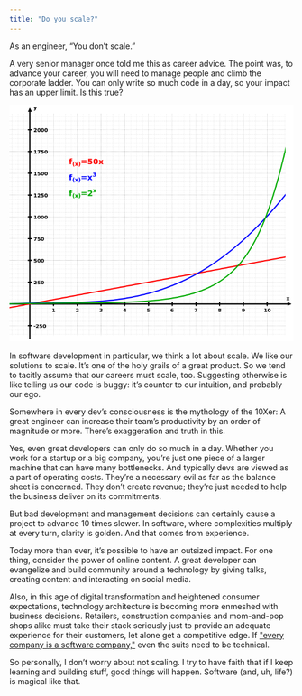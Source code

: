 ```yaml
---
title: "Do you scale?"
---
```


As an engineer, “You don’t scale.”

A very senior manager once told me this as career advice. The point was, to advance your career, you will need to manage people and climb the corporate ladder. You can only write so much code in a day, so your impact has an upper limit. Is this true?

![Scale](/assets/images/2019-06-12-do-you-scale/scale.png "scale")

In software development in particular, we think a lot about scale. We like our solutions to scale. It’s one of the holy grails of a great product. So we tend to tacitly assume that our careers must scale, too. Suggesting otherwise is like telling us our code is buggy: it’s counter to our intuition, and probably our ego. 

Somewhere in every dev’s consciousness is the mythology of the 10Xer: A great engineer can increase their team’s productivity by an order of magnitude or more. There’s exaggeration and truth in this.

Yes, even great developers can only do so much in a day. Whether you work for a startup or a big company, you’re just one piece of a larger machine that can have many bottlenecks. And typically devs are viewed as a part of operating costs. They’re a necessary evil as far as the balance sheet is concerned. They don’t create revenue; they’re just needed to help the business deliver on its commitments.

But bad development and management decisions can certainly cause a project to advance 10 times slower. In software, where complexities multiply at every turn, clarity is golden. And that comes from experience.

Today more than ever, it’s possible to have an outsized impact. For one thing, consider the power of online content. A great developer can evangelize and build community around a technology by giving talks, creating content and interacting on social media.

Also, in this age of digital transformation and heightened consumer expectations, technology architecture is becoming more enmeshed with business decisions. Retailers, construction companies and mom-and-pop shops alike must take their stack seriously just to provide an adequate experience for their customers, let alone get a competitive edge. If ["every company is a software company,"](https://news.microsoft.com/en-gb/2018/11/07/microsoft-ceo-satya-nadella-on-fuelling-tech-intensity-in-the-uk/) even the suits need to be technical.

So personally, I don’t worry about not scaling. I try to have faith that if I keep learning and building stuff, good things will happen. Software (and, uh, life?) is magical like that.
